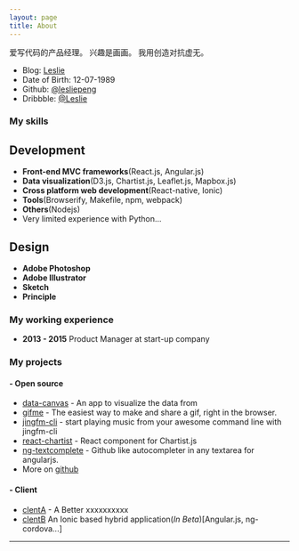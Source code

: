 ```yaml
---
layout: page
title: About
---
```


爱写代码的产品经理。
兴趣是画画。
我用创造对抗虚无。

* Blog: [Leslie](https://lesliepeng.github.io)
* Date of Birth: 12-07-1989
* Github: [@lesliepeng](https://github.com/lesliepeng)
* Dribbble: [@Leslie](https://dribbble.com/lesliepeng)

### My skills
## Development
* **Front-end MVC frameworks**(React.js, Angular.js)
* **Data visualization**(D3.js, Chartist.js, Leaflet.js, Mapbox.js)
* **Cross platform web development**(React-native, Ionic)
* **Tools**(Browserify, Makefile, npm, webpack)
* **Others**(Nodejs)
* Very limited experience with Python...

## Design
* **Adobe Photoshop**
* **Adobe Illustrator**
* **Sketch**
* **Principle**


### My working experience

* **2013 - 2015** Product Manager at start-up company

### My projects

#### - Open source
* [data-canvas](http://fraserxu.me/data-canvas/) - An app to visualize the data from
* [gifme](https://github.com/fraserxu/gifme) - The easiest way to make and share a gif, right in the browser.
* [jingfm-cli](https://github.com/fraserxu/jingfm-cli) - start playing music from your awesome command line with jingfm-cli
* [react-chartist](https://github.com/fraserxu/react-chartist) - React component for Chartist.js
* [ng-textcomplete](https://github.com/fraserxu/ng-textcomplete) - Github like autocompleter in any textarea for angularjs.
* More on [github](https://github.com/fraserxu)

#### - Client
* [clentA](http://) - A Better xxxxxxxxxx
* [clentB](https://) An Ionic based hybrid application(*In Beta*)[Angular.js, ng-cordova...]

---
